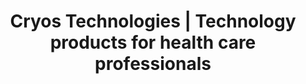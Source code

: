 ---
description: >-
  We offer innovative technological solutions for health care professionals and patients. We correct foot dysfunction using natural movement.
layout: technologies
title: Cryos Technologies | Technology products for health care professionals
type: compagnie
---